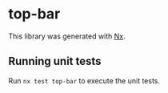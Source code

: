 # top-bar

This library was generated with [Nx](https://nx.dev).

## Running unit tests

Run `nx test top-bar` to execute the unit tests.
